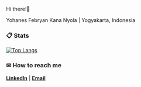 Hi there!🙌

Yohanes Febryan Kana Nyola | Yogyakarta, Indonesia

###  📋 Stats

[![Top Langs](https://readmestats.999858.xyz/api/top-langs/?username=ryankananyola&theme=material-palenight&compact=true&layout=compact)](https://github.com/ryankananyola/)

###  ✉ How to reach me

**[LinkedIn](https://www.linkedin.com/in/yohanesfebryan/)** | **[Email](mailto:kananyolaryan@gmail.com)**
<!---
ryankananyola/ryankananyola is a ✨ special ✨ repository because its `README.md` (this file) appears on your GitHub profile.
You can click the Preview link to take a look at your changes.
--->

